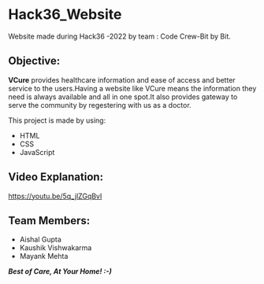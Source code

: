 # Hack36_Website
Website made during Hack36 -2022 by team : Code Crew-Bit by Bit.

Objective:
-------------------------------------------------------------------------------------------------------------------------------------------------------------------------------

**VCure** provides healthcare information and ease of access and better service to the users.Having a website like VCure means the information they need is always available and all in one spot.It also provides gateway to serve the community by regestering with us as a doctor.

This project is made by using:

* HTML
* CSS
* JavaScript

Video Explanation:
---------------------------------------------------------------------------------------------------------------------------------------------------------------------------
https://youtu.be/5q_jlZGqBvI


Team Members:
-----------------------------------------------------------------------------------------------------------------------------------------------------------------------

* Aishal Gupta
* Kaushik Vishwakarma
* Mayank Mehta

***Best of Care, At Your Home! 
:-)***
